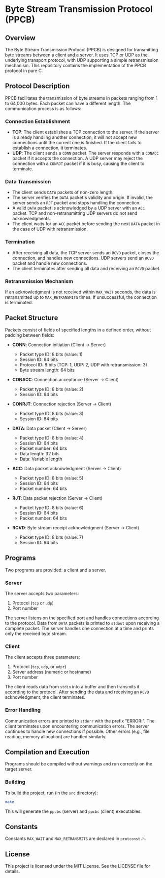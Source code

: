 # Byte Stream Transmission Protocol (PPCB)

## Overview

The Byte Stream Transmission Protocol (PPCB) is designed for transmitting byte streams between a client and a server. It uses TCP or UDP as the underlying transport protocol, with UDP supporting a simple retransmission mechanism. This repository contains the implementation of the PPCB protocol in pure C.

## Protocol Description

PPCB facilitates the transmission of byte streams in packets ranging from 1 to 64,000 bytes. Each packet can have a different length. The communication process is as follows:

### Connection Establishment

- **TCP**: The client establishes a TCP connection to the server. If the server is already handling another connection, it will not accept new connections until the current one is finished. If the client fails to establish a connection, it terminates.
- **UDP**: The client sends a `CONN` packet. The server responds with a `CONACC` packet if it accepts the connection. A UDP server may reject the connection with a `CONRJT` packet if it is busy, causing the client to terminate.

### Data Transmission

- The client sends `DATA` packets of non-zero length.
- The server verifies the `DATA` packet's validity and origin. If invalid, the server sends an `RJT` packet and stops handling the connection.
- A valid `DATA` packet is acknowledged by a UDP server with an `ACC` packet. TCP and non-retransmitting UDP servers do not send acknowledgments.
- The client waits for an `ACC` packet before sending the next `DATA` packet in the case of UDP with retransmission.

### Termination

- After receiving all data, the TCP server sends an `RCVD` packet, closes the connection, and handles new connections. UDP servers send an `RCVD` packet and handle new connections.
- The client terminates after sending all data and receiving an `RCVD` packet.

### Retransmission Mechanism

If an acknowledgment is not received within `MAX_WAIT` seconds, the data is retransmitted up to `MAX_RETRANSMITS` times. If unsuccessful, the connection is terminated.

## Packet Structure

Packets consist of fields of specified lengths in a defined order, without padding between fields:

- **CONN**: Connection initiation (Client -> Server)
  - Packet type ID: 8 bits (value: 1)
  - Session ID: 64 bits
  - Protocol ID: 8 bits (TCP: 1, UDP: 2, UDP with retransmission: 3)
  - Byte stream length: 64 bits

- **CONACC**: Connection acceptance (Server -> Client)
  - Packet type ID: 8 bits (value: 2)
  - Session ID: 64 bits

- **CONRJT**: Connection rejection (Server -> Client)
  - Packet type ID: 8 bits (value: 3)
  - Session ID: 64 bits

- **DATA**: Data packet (Client -> Server)
  - Packet type ID: 8 bits (value: 4)
  - Session ID: 64 bits
  - Packet number: 64 bits
  - Data length: 32 bits
  - Data: Variable length

- **ACC**: Data packet acknowledgment (Server -> Client)
  - Packet type ID: 8 bits (value: 5)
  - Session ID: 64 bits
  - Packet number: 64 bits

- **RJT**: Data packet rejection (Server -> Client)
  - Packet type ID: 8 bits (value: 6)
  - Session ID: 64 bits
  - Packet number: 64 bits

- **RCVD**: Byte stream receipt acknowledgment (Server -> Client)
  - Packet type ID: 8 bits (value: 7)
  - Session ID: 64 bits

## Programs

Two programs are provided: a client and a server.

### Server

The server accepts two parameters:

1. Protocol (`tcp` or `udp`)
2. Port number

The server listens on the specified port and handles connections according to the protocol. Data from `DATA` packets is printed to `stdout` upon receiving a complete packet. The server handles one connection at a time and prints only the received byte stream.

### Client

The client accepts three parameters:

1. Protocol (`tcp`, `udp`, or `udpr`)
2. Server address (numeric or hostname)
3. Port number

The client reads data from `stdin` into a buffer and then transmits it according to the protocol. After sending the data and receiving an `RCVD` acknowledgment, the client terminates.

### Error Handling

Communication errors are printed to `stderr` with the prefix "ERROR:". The client terminates upon encountering communication errors. The server continues to handle new connections if possible. Other errors (e.g., file reading, memory allocation) are handled similarly.

## Compilation and Execution

Programs should be compiled without warnings and run correctly on the target server.

### Building

To build the project, run (in the `src` directory):

```sh
make
```

This will generate the `ppcbs` (server) and `ppcbc` (client) executables.

## Constants

Constants `MAX_WAIT` and `MAX_RETRANSMITS` are declared in `protconst.h`.

## License

This project is licensed under the MIT License. See the LICENSE file for details.
